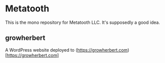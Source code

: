 # Metatooth

This is the mono repository for Metatooth LLC. It's supposedly a good idea.

## growherbert

A WordPress website deployed to (https://growherbert.com)[https://growherbert.com]
